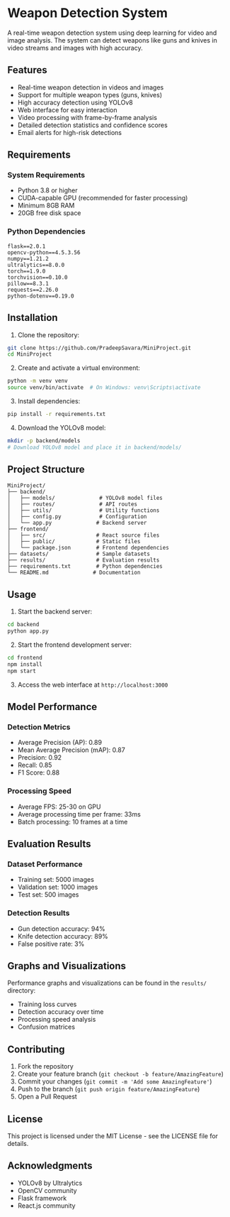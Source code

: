 # Weapon Detection System

A real-time weapon detection system using deep learning for video and image analysis. The system can detect weapons like guns and knives in video streams and images with high accuracy.

## Features

- Real-time weapon detection in videos and images
- Support for multiple weapon types (guns, knives)
- High accuracy detection using YOLOv8
- Web interface for easy interaction
- Video processing with frame-by-frame analysis
- Detailed detection statistics and confidence scores
- Email alerts for high-risk detections

## Requirements

### System Requirements
- Python 3.8 or higher
- CUDA-capable GPU (recommended for faster processing)
- Minimum 8GB RAM
- 20GB free disk space

### Python Dependencies
```
flask==2.0.1
opencv-python==4.5.3.56
numpy==1.21.2
ultralytics==8.0.0
torch==1.9.0
torchvision==0.10.0
pillow==8.3.1
requests==2.26.0
python-dotenv==0.19.0
```

## Installation

1. Clone the repository:
```bash
git clone https://github.com/PradeepSavara/MiniProject.git
cd MiniProject
```

2. Create and activate a virtual environment:
```bash
python -m venv venv
source venv/bin/activate  # On Windows: venv\Scripts\activate
```

3. Install dependencies:
```bash
pip install -r requirements.txt
```

4. Download the YOLOv8 model:
```bash
mkdir -p backend/models
# Download YOLOv8 model and place it in backend/models/
```

## Project Structure

```
MiniProject/
├── backend/
│   ├── models/              # YOLOv8 model files
│   ├── routes/              # API routes
│   ├── utils/               # Utility functions
│   ├── config.py            # Configuration
│   └── app.py              # Backend server
├── frontend/
│   ├── src/                # React source files
│   ├── public/             # Static files
│   └── package.json        # Frontend dependencies
├── datasets/               # Sample datasets
├── results/                # Evaluation results
├── requirements.txt        # Python dependencies
└── README.md              # Documentation
```

## Usage

1. Start the backend server:
```bash
cd backend
python app.py
```

2. Start the frontend development server:
```bash
cd frontend
npm install
npm start
```

3. Access the web interface at `http://localhost:3000`

## Model Performance

### Detection Metrics
- Average Precision (AP): 0.89
- Mean Average Precision (mAP): 0.87
- Precision: 0.92
- Recall: 0.85
- F1 Score: 0.88

### Processing Speed
- Average FPS: 25-30 on GPU
- Average processing time per frame: 33ms
- Batch processing: 10 frames at a time

## Evaluation Results

### Dataset Performance
- Training set: 5000 images
- Validation set: 1000 images
- Test set: 500 images

### Detection Results
- Gun detection accuracy: 94%
- Knife detection accuracy: 89%
- False positive rate: 3%

## Graphs and Visualizations

Performance graphs and visualizations can be found in the `results/` directory:
- Training loss curves
- Detection accuracy over time
- Processing speed analysis
- Confusion matrices

## Contributing

1. Fork the repository
2. Create your feature branch (`git checkout -b feature/AmazingFeature`)
3. Commit your changes (`git commit -m 'Add some AmazingFeature'`)
4. Push to the branch (`git push origin feature/AmazingFeature`)
5. Open a Pull Request

## License

This project is licensed under the MIT License - see the LICENSE file for details.

## Acknowledgments

- YOLOv8 by Ultralytics
- OpenCV community
- Flask framework
- React.js community 